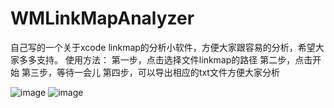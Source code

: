 # WMLinkMapAnalyzer
自己写的一个关于xcode linkmap的分析小软件，方便大家跟容易的分析，希望大家多多支持。
使用方法：
第一步，点击选择文件linkmap的路径
第二步，点击开始
第三步，等待一会儿
第四步，可以导出相应的txt文件方便大家分析

![image](http://img.blog.csdn.net/20160105144046323?watermark/2/text/aHR0cDovL2Jsb2cuY3Nkbi5uZXQv/font/5a6L5L2T/fontsize/400/fill/I0JBQkFCMA==/dissolve/70/gravity/Center)
![image](https://github.com/WMSmile/WMLinkMapAnalyzer/show.jpg)



